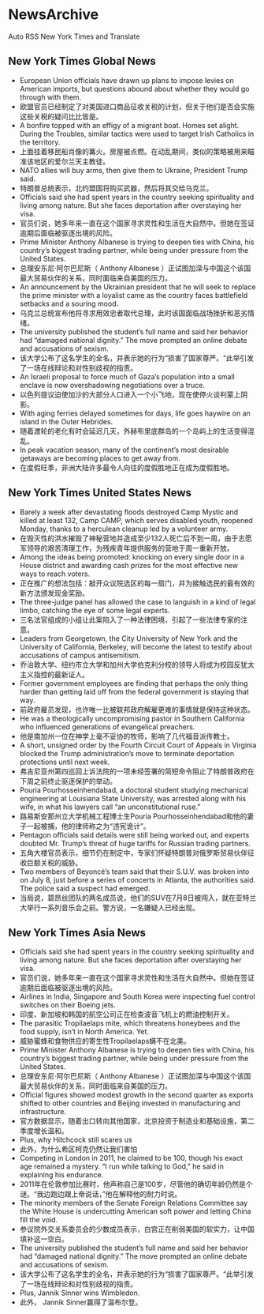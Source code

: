 # NewsArchive
Auto RSS New York Times and Translate

## New York Times Global News
* European Union officials have drawn up plans to impose levies on American imports, but questions abound about whether they would go through with them.
* 欧盟官员已经制定了对美国进口商品征收关税的计划，但关于他们是否会实施这些关税的疑问比比皆是。
* A bonfire topped with an effigy of a migrant boat. Homes set alight. During the Troubles, similar tactics were used to target Irish Catholics in the territory.
* 上面挂着移民船肖像的篝火。房屋被点燃。在动乱期间，类似的策略被用来瞄准该地区的爱尔兰天主教徒。
* NATO allies will buy arms, then give them to Ukraine, President Trump said.
* 特朗普总统表示，北约盟国将购买武器，然后将其交给乌克兰。
* Officials said she had spent years in the country seeking spirituality and living among nature. But she faces deportation after overstaying her visa.
* 官员们说，她多年来一直在这个国家寻求灵性和生活在大自然中。但她在签证逾期后面临被驱逐出境的风险。
* Prime Minister Anthony Albanese is trying to deepen ties with China, his country’s biggest trading partner, while being under pressure from the United States.
* 总理安东尼·阿尔巴尼斯（ Anthony Albanese ）正试图加深与中国这个该国最大贸易伙伴的关系，同时面临来自美国的压力。
* An announcement by the Ukrainian president that he will seek to replace the prime minister with a loyalist came as the country faces battlefield setbacks and a souring mood.
* 乌克兰总统宣布他将寻求用效忠者取代总理，此时该国面临战场挫折和恶劣情绪。
* The university published the student’s full name and said her behavior had “damaged national dignity.” The move prompted an online debate and accusations of sexism.
* 该大学公布了这名学生的全名，并表示她的行为“损害了国家尊严。“此举引发了一场在线辩论和对性别歧视的指责。
* An Israeli proposal to force much of Gaza’s population into a small enclave is now overshadowing negotiations over a truce.
* 以色列提议迫使加沙的大部分人口进入一个小飞地，现在使停火谈判蒙上阴影。
* With aging ferries delayed sometimes for days, life goes haywire on an island in the Outer Hebrides.
* 随着渡轮的老化有时会延迟几天，外赫布里底群岛的一个岛屿上的生活变得混乱。
* In peak vacation season, many of the continent’s most desirable getaways are becoming places to get away from.
* 在度假旺季，非洲大陆许多最令人向往的度假胜地正在成为度假胜地。

## New York Times United States News
* Barely a week after devastating floods destroyed Camp Mystic and killed at least 132, Camp CAMP, which serves disabled youth, reopened Monday, thanks to a herculean cleanup led by a volunteer army.
* 在毁灭性的洪水摧毁了神秘营地并造成至少132人死亡后不到一周，由于志愿军领导的艰苦清理工作，为残疾青年提供服务的营地于周一重新开放。
* Among the ideas being promoted: knocking on every single door in a House district and awarding cash prizes for the most effective new ways to reach voters.
* 正在推广的想法包括：敲开众议院选区的每一扇门，并为接触选民的最有效的新方法颁发现金奖励。
* The three-judge panel has allowed the case to languish in a kind of legal limbo, catching the eye of some legal experts.
* 三名法官组成的小组让此案陷入了一种法律困境，引起了一些法律专家的注意。
* Leaders from Georgetown, the City University of New York and the University of California, Berkeley, will become the latest to testify about accusations of campus antisemitism.
* 乔治敦大学、纽约市立大学和加州大学伯克利分校的领导人将成为校园反犹太主义指控的最新证人。
* Former government employees are finding that perhaps the only thing harder than getting laid off from the federal government is staying that way.
* 前政府雇员发现，也许唯一比被联邦政府解雇更难的事情就是保持这种状态。
* He was a theologically uncompromising pastor in Southern California who influenced generations of evangelical preachers.
* 他是南加州一位在神学上毫不妥协的牧师，影响了几代福音派传教士。
* A short, unsigned order by the Fourth Circuit Court of Appeals in Virginia blocked the Trump administration’s move to terminate deportation protections until next week.
* 弗吉尼亚州第四巡回上诉法院的一项未经签署的简短命令阻止了特朗普政府在下周之前终止驱逐保护的举动。
* Pouria Pourhosseinhendabad, a doctoral student studying mechanical engineering at Louisiana State University, was arrested along with his wife, in what his lawyers call “an unconstitutional ruse.”
* 路易斯安那州立大学机械工程博士生Pouria Pourhosseinhendabad和他的妻子一起被捕，他的律师称之为“违宪诡计”。
* Pentagon officials said details were still being worked out, and experts doubted Mr. Trump’s threat of huge tariffs for Russian trading partners.
* 五角大楼官员表示，细节仍在制定中，专家们怀疑特朗普对俄罗斯贸易伙伴征收巨额关税的威胁。
* Two members of Beyoncé’s team said that their S.U.V. was broken into  on July 8, just before a series of concerts in Atlanta, the authorities said. The police said a suspect had emerged.
* 当局说，碧昂丝团队的两名成员说，他们的SUV在7月8日被闯入，就在亚特兰大举行一系列音乐会之前。警方说，一名嫌疑人已经出现。

## New York Times Asia News
* Officials said she had spent years in the country seeking spirituality and living among nature. But she faces deportation after overstaying her visa.
* 官员们说，她多年来一直在这个国家寻求灵性和生活在大自然中。但她在签证逾期后面临被驱逐出境的风险。
* Airlines in India, Singapore and South Korea were inspecting fuel control switches on their Boeing jets.
* 印度、新加坡和韩国的航空公司正在检查波音飞机上的燃油控制开关。
* The parasitic Tropilaelaps mite, which threatens honeybees and the food supply, isn’t in North America. Yet.
* 威胁蜜蜂和食物供应的寄生性Tropilaelaps螨不在北美。
* Prime Minister Anthony Albanese is trying to deepen ties with China, his country’s biggest trading partner, while being under pressure from the United States.
* 总理安东尼·阿尔巴尼斯（ Anthony Albanese ）正试图加深与中国这个该国最大贸易伙伴的关系，同时面临来自美国的压力。
* Official figures showed modest growth in the second quarter as exports shifted to other countries and Beijing invested in manufacturing and infrastructure.
* 官方数据显示，随着出口转向其他国家，北京投资于制造业和基础设施，第二季度增长温和。
* Plus, why Hitchcock still scares us
* 此外，为什么希区柯克仍然让我们害怕
* Competing in London in 2011, he claimed to be 100, though his exact age remained a mystery. “I run while talking to God,” he said in explaining his endurance.
* 2011年在伦敦参加比赛时，他声称自己是100岁，尽管他的确切年龄仍然是个谜。“我边跑边跟上帝说话，”他在解释他的耐力时说。
* The minority members of the Senate Foreign Relations Committee say the White House is undercutting American soft power and letting China fill the void.
* 参议院外交关系委员会的少数成员表示，白宫正在削弱美国的软实力，让中国填补这一空白。
* The university published the student’s full name and said her behavior had “damaged national dignity.” The move prompted an online debate and accusations of sexism.
* 该大学公布了这名学生的全名，并表示她的行为“损害了国家尊严。“此举引发了一场在线辩论和对性别歧视的指责。
* Plus, Jannik Sinner wins Wimbledon.
* 此外， Jannik Sinner赢得了温布尔登。


